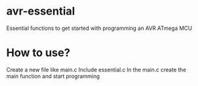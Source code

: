 # avr-essential
Essential functions to get started with programming an AVR ATmega MCU

# How to use?
Create a new file like main.c
Include essential.c
In the main.c create the main function and start programming
